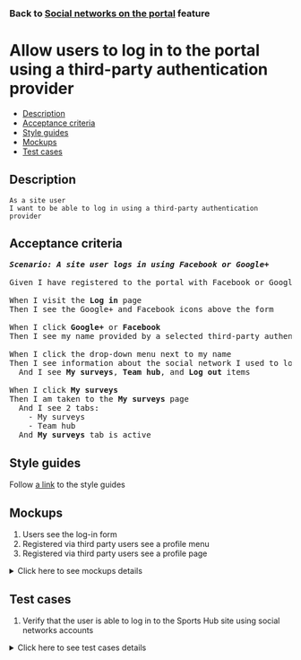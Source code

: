 ### Back to [Social networks on the portal](../../README.md) feature

# Allow users to log in to the portal using a third-party authentication provider

- [Description](#description)
- [Acceptance criteria](#acceptance-criteria)
- [Style guides](#style-guides)
- [Mockups](#mockups)
- [Test cases](#test-cases)

## Description

    As a site user
    I want to be able to log in using a third-party authentication provider

## Acceptance criteria

<pre>
<b><i>Scenario: A site user logs in using Facebook or Google+</i></b>

Given I have registered to the portal with Facebook or Google+ account

When I visit the <b>Log in</b> page
Then I see the Google+ and Facebook icons above the form

When I click <b>Google+</b> or <b>Facebook</b>
Then I see my name provided by a selected third-party authentication provider instead of <b>Log in</b> and <b>Log out</b> buttons in the drop-down menu next to my name

When I click the drop-down menu next to my name
Then I see information about the social network I used to log in
  And I see <b>My surveys</b>, <b>Team hub</b>, and <b>Log out</b> items

When I click <b>My surveys</b>
Then I am taken to the <b>My surveys</b> page
  And I see 2 tabs:
    - My surveys
    - Team hub
  And <b>My surveys</b> tab is active
</pre>

## Style guides

Follow [a link](https://www.figma.com/proto/0zkkf5WC77OSpvyD6YXpFE/Style-guides?page-id=0%3A1&node-id=19%3A5368&viewport=266%2C48%2C0.54&scaling=min-zoom&starting-point-node-id=19%3A5368) to the style guides

## Mockups

1. Users see the log-in form
2. Registered via third party users see a profile menu
3. Registered via third party users see a profile page

<details>
  <summary>Click here to see mockups details</summary>

**1. Users see the log-in form:**

![Users see the log-in form](/sports_hub_portal/web_application_features/social_networks/images/log_in_empty_form.png)

**2. Registered via third party users see a profile menu:**

![Registered via third party users see a profile menu](/sports_hub_portal/web_application_features/social_networks/images/user_profile_menu_for_third_party.png)

**3. Registered via third party users see a profile page:**

![Registered via third party users see a profile page](/sports_hub_portal/web_application_features/social_networks/images/user_profile_third_party_login.png)

</details>

## Test cases

1. Verify that the user is able to log in to the Sports Hub site using social networks accounts

<details>
  <summary>Click here to see test cases details</summary>

### **#1. Verify that the user is able to log in to the Sports Hub site using social networks accounts**

|Preconditions|Steps|Expected result
------|-------|----------
|- The user is registered in Google+ or Facebook account</br>- The user is signed up with Google+ or Facebook account</br>- The user is not logged in to the site|1) Go to the **Log in** page</br>2) Click **Google+** or **Facebook**</br>3) Click **Continue with account**|3) The user is logged in with **Google+** or **Facebook** credentials|

</details>
